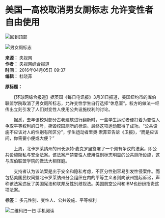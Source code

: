 # 美国一高校取消男女厕标志 允许变性者自由使用

![回到顶部](//p5.img.cctvpic.com/photoAlbum/templet/common/DEPA1399431580096718/gotop_140616.jpg)

![男女厕标志](//p5.img.cctvpic.com/photoAlbum/templet/common/DEPA1400048814847511/X01_140617.jpg)

**来源：** 央视网  
**作者：** 央视网综合报道  
**时间：** 2016年04月05日 09:37  
**编辑：** 杜晓菲  

**原标题：**

　　【环球网综合报道】据英国《每日电讯报》3月31日报道，美国纽约市的库伯联盟学院取消了男女厕所标志，允许变性学生自行选择“休息室”。校方的做法一经传出立刻引发了人们对变性人使用公共设施权利的讨论。

　　据悉，去年该校对部分古老建筑进行翻新时，一些学生运动者便打着为变性人争取平等权利的口号，撕毁校园厕所的标语。最终这项运动取得了成功。“公共设施不应该对人的性别有所区分”，学生运动者里奥·索菲亚告诉《卫报》，“而是应该问，你需要小便或大便？”

　　上周，北卡罗莱纳州的州长派特·麦克罗里签署了一个颇有争议的法案，即公共设施隐私与安全法案。该法案严禁变性人使用性别标志明显的公共厕所设施，这与库伯联盟学院的做法大相径庭。

　　支持者认为该法案是出于安全和隐私考虑，不区分性别容易引发性侵案件。而包括美国民权同盟北卡罗莱纳州分会组织在内的平等主义者则向该州提起诉讼，声称该法案违反了美国宪法和联邦反性别歧视法。美国航空公司和IBM也纷纷指责这项法案。

**标签：** 多元性别、变性人、公共设施、平等权利  

![二维码](http://p1.img.cctvpic.com/photoAlbum/templet/common/DEPA1433669819141126/erweimashouji.png)扫一扫 手机阅读